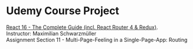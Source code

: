 # Udemy Course Project
[React 16 - The Complete Guide (incl. React Router 4 & Redux)](https://www.udemy.com/react-the-complete-guide-incl-redux/).<br>
Instructor: Maximilian Schwarzmüller <br>
Assignment Section 11 - Multi-Page-Feeling in a Single-Page-App: Routing
